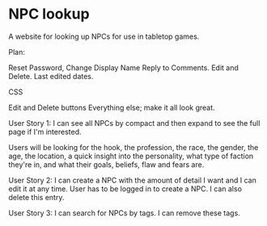 # NPC lookup

A website for looking up NPCs for use in tabletop games. 

Plan: 
  
Reset Password, Change Display Name
Reply to Comments. Edit and Delete. Last edited dates.

CSS

Edit and Delete buttons
Everything else; make it all look great.

User Story 1: I can see all NPCs by compact and then expand to see the full page if I'm interested. 

  Users will be looking for the hook, the profession, the race, the gender, the age, the location, a quick insight into the personality, what type of faction they're in, and what their goals, beliefs, flaw and fears are.
  
User Story 2: I can create a NPC with the amount of detail I want and I can edit it at any time. User has to be logged in to create a NPC. I can also delete this entry. 

User Story 3: I can search for NPCs by tags. I can remove these tags.